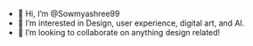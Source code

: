 - 👋 Hi, I’m @Sowmyashree99
- 👀 I’m interested in Design, user experience, digital art, and AI.
- 💞️ I’m looking to collaborate on anything design related!

<!---
Sowmyashree99/Sowmyashree99 is a ✨ special ✨ repository because its `README.md` (this file) appears on your GitHub profile.
You can click the Preview link to take a look at your changes.
--->
